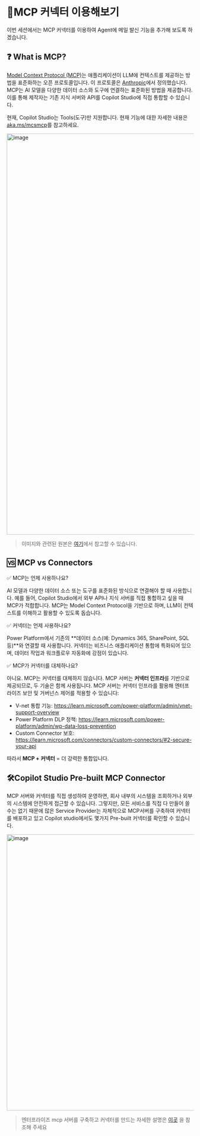 # 🔌MCP 커넥터 이용해보기
이번 세션에서는 MCP 커넥터를 이용하여 Agent에 메일 발신 기능을 추가해 보도록 하겠습니다.


## ❓ What is MCP?

[Model Context Protocol (MCP)](https://modelcontextprotocol.io/introduction)는 애플리케이션이 LLM에 컨텍스트를 제공하는 방법을 표준화하는 오픈 프로토콜입니다. 이 프로토콜은 [Anthropic](https://www.anthropic.com/)에서 정의했습니다. MCP는 AI 모델을 다양한 데이터 소스와 도구에 연결하는 표준화된 방법을 제공합니다. 이를 통해 제작자는 기존 지식 서버와 API를 Copilot Studio에 직접 통합할 수 있습니다.

현재, Copilot Studio는 Tools(도구)만 지원합니다. 현재 기능에 대한 자세한 내용은 [aka.ms/mcsmcp](https://aka.ms/mcsmcp)를 참고하세요. 

<img width="1920" height="1080" alt="image" src="https://github.com/user-attachments/assets/8e074fea-dcb6-49f5-8bc2-e6d476b42e94" />

> 이미지와 관련된 원본은 [여기](https://www.claudemcp.com/ko/blog/mcp-vs-api)에서 참고할 수 있습니다.

## 🆚 MCP vs Connectors

✅ MCP는 언제 사용하나요?

AI 모델과 다양한 데이터 소스 또는 도구를 표준화된 방식으로 연결해야 할 때 사용합니다.
예를 들어, Copilot Studio에서 외부 API나 지식 서버를 직접 통합하고 싶을 때 MCP가 적합합니다.
MCP는 Model Context Protocol을 기반으로 하며, LLM이 컨텍스트를 이해하고 활용할 수 있도록 돕습니다.

✅ 커넥터는 언제 사용하나요?

Power Platform에서 기존의 **데이터 소스(예: Dynamics 365, SharePoint, SQL 등)**와 연결할 때 사용합니다.
커넥터는 비즈니스 애플리케이션 통합에 특화되어 있으며, 데이터 작업과 워크플로우 자동화에 강점이 있습니다.

✅ MCP가 커넥터를 대체하나요?

아니요. MCP는 커넥터를 대체하지 않습니다.
MCP 서버는 **커넥터 인프라**를 기반으로 제공되므로, 두 기술은 함께 사용됩니다.
MCP 서버는 커넥터 인프라를 활용해 엔터프라이즈 보안 및 거버넌스 제어를 적용할 수 있습니다:

- V-net 통합 기능: https://learn.microsoft.com/power-platform/admin/vnet-support-overview
- Power Platform DLP 정책: https://learn.microsoft.com/power-platform/admin/wp-data-loss-prevention
- Custom Connector 보호: https://learn.microsoft.com/connectors/custom-connectors/#2-secure-your-api

따라서 **MCP + 커넥터** = 더 강력한 통합입니다.

## 🛠️Copilot Studio  Pre-built MCP Connector
MCP 서버와 커넥터를 직접 생성하여 운영하면, 회사 내부의 시스템을 조회하거나 외부의 시스템에 안전하게 접근할 수 있습니다. 
그렇지만, 모든 서비스를 직접 다 만들어 쓸수는 없기 때문에 많은 Service Provider는 자체적으로 MCP서버를 구축하여 커넥터를 배포하고 있고
Copilot studio에서도 몇가지 Pre-built 커넥터를 확인할 수 있습니다.

<img width="1026" height="744" alt="image" src="https://github.com/user-attachments/assets/1f283c3c-7ecd-454c-ae4f-1bf09a2a5b5d" />

> 엔터프라이즈 mcp 서버를 구축하고 커넥터를 만드는 자세한 설명은 [이곳](https://github.com/ChangJu-Ahn/mcsmcp-KR/blob/main/README.md) 을 참조해 주세요
> 
